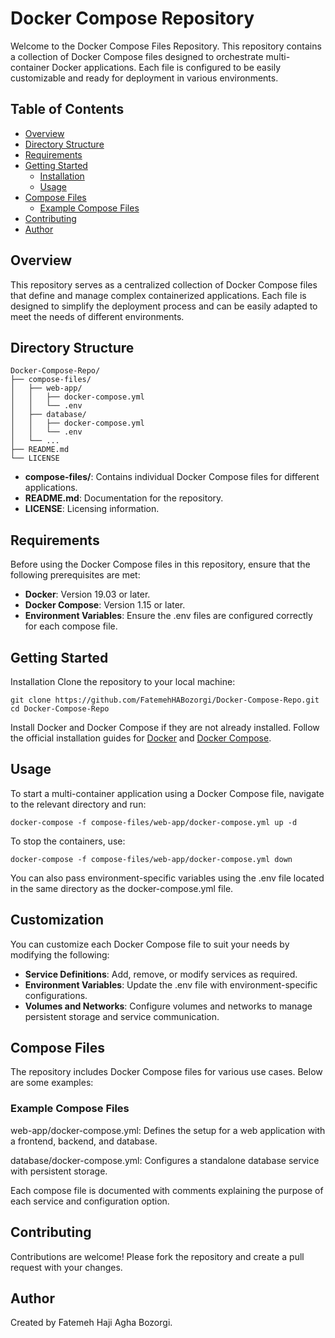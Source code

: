 # Docker Compose Repository

Welcome to the Docker Compose Files Repository. This repository contains a collection of Docker Compose files designed to orchestrate multi-container Docker applications. Each file is configured to be easily customizable and ready for deployment in various environments.

## Table of Contents

- [Overview](#overview)
- [Directory Structure](#directory-structure)
- [Requirements](#requirements)
- [Getting Started](#getting-started)
  - [Installation](#installation)
  - [Usage](#usage)
- [Compose Files](#compose-files)
  - [Example Compose Files](#example-compose-files)
- [Contributing](#contributing)
- [Author](#author)

## Overview

This repository serves as a centralized collection of Docker Compose files that define and manage complex containerized applications. Each file is designed to simplify the deployment process and can be easily adapted to meet the needs of different environments.

## Directory Structure

```
Docker-Compose-Repo/
├── compose-files/
│   ├── web-app/
│   │   ├── docker-compose.yml
│   │   └── .env
│   ├── database/
│   │   ├── docker-compose.yml
│   │   └── .env
│   └── ...
├── README.md
└── LICENSE
```

- **compose-files/**: Contains individual Docker Compose files for different applications.
- **README.md**: Documentation for the repository.
- **LICENSE**: Licensing information.
  
## Requirements
Before using the Docker Compose files in this repository, ensure that the following prerequisites are met:

- **Docker**: Version 19.03 or later.
- **Docker Compose**: Version 1.15 or later.
- **Environment Variables**: Ensure the .env files are configured correctly for each compose file.
  
## Getting Started
Installation
Clone the repository to your local machine:
```
git clone https://github.com/FatemehHABozorgi/Docker-Compose-Repo.git
cd Docker-Compose-Repo
```
Install Docker and Docker Compose if they are not already installed. Follow the official installation guides for [Docker](https://docs.docker.com/get-docker/) and [Docker Compose](https://docs.docker.com/compose/install/).


## Usage
To start a multi-container application using a Docker Compose file, navigate to the relevant directory and run:

```
docker-compose -f compose-files/web-app/docker-compose.yml up -d
```
To stop the containers, use:

```
docker-compose -f compose-files/web-app/docker-compose.yml down
```
You can also pass environment-specific variables using the .env file located in the same directory as the docker-compose.yml file.

## Customization
You can customize each Docker Compose file to suit your needs by modifying the following:

- **Service Definitions**: Add, remove, or modify services as required.
- **Environment Variables**: Update the .env file with environment-specific configurations.
- **Volumes and Networks**: Configure volumes and networks to manage persistent storage and service communication.
  
## Compose Files
The repository includes Docker Compose files for various use cases. Below are some examples:

### Example Compose Files
web-app/docker-compose.yml: Defines the setup for a web application with a frontend, backend, and database.

database/docker-compose.yml: Configures a standalone database service with persistent storage.

Each compose file is documented with comments explaining the purpose of each service and configuration option.

## Contributing
Contributions are welcome! Please fork the repository and create a pull request with your changes.

## Author
Created by Fatemeh Haji Agha Bozorgi.
